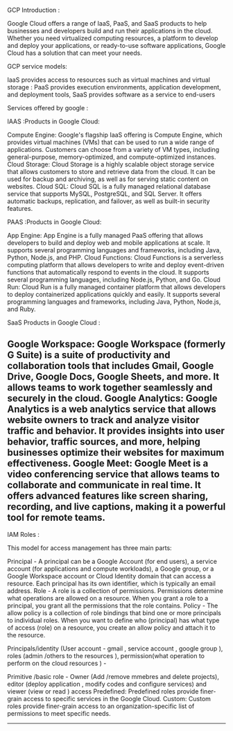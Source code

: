 GCP Introduction :

Google Cloud offers a range of IaaS, PaaS, and SaaS products to help businesses and developers build and run their applications in the cloud. Whether you need virtualized computing resources,
a platform to develop and deploy your applications, 
or ready-to-use software applications, Google Cloud has a solution that can meet your needs.

GCP service models:

IaaS provides access to resources such as virtual machines and virtual storage :
PaaS provides execution environments, application development, and deployment tools,
SaaS provides software as a service to end-users

Services offered by google :

IAAS :Products in Google Cloud:

Compute Engine: Google's flagship IaaS offering is Compute Engine, which provides virtual machines (VMs) that can be used to run a wide range of applications. Customers can choose from a variety of VM types, including general-purpose, memory-optimized, and compute-optimized instances.
Cloud Storage: Cloud Storage is a highly scalable object storage service that allows customers to store and retrieve data from the cloud. It can be used for backup and archiving, as well as for serving static content on websites.
Cloud SQL: Cloud SQL is a fully managed relational database service that supports MySQL, PostgreSQL, and SQL Server. It offers automatic backups, replication, and failover, as well as built-in security features.

PAAS :Products in Google Cloud:

App Engine: App Engine is a fully managed PaaS offering that allows developers to build and deploy web and mobile applications at scale. It supports several programming languages and frameworks, including Java, Python, Node.js, and PHP.
Cloud Functions: Cloud Functions is a serverless computing platform that allows developers to write and deploy event-driven functions that automatically respond to events in the cloud. It supports several programming languages, including Node.js, Python, and Go.
Cloud Run: Cloud Run is a fully managed container platform that allows developers to deploy containerized applications quickly and easily. It supports several programming languages and frameworks, including Java, Python, Node.js, and Ruby.

SaaS Products in Google Cloud :

Google Workspace: Google Workspace (formerly G Suite) is a suite of productivity and collaboration tools that includes Gmail, Google Drive, Google Docs, Google Sheets, and more. It allows teams to work together seamlessly and securely in the cloud.
Google Analytics: Google Analytics is a web analytics service that allows website owners to track and analyze visitor traffic and behavior. It provides insights into user behavior, traffic sources, and more, helping businesses optimize their websites for maximum effectiveness.
Google Meet: Google Meet is a video conferencing service that allows teams to collaborate and communicate in real time. It offers advanced features like screen sharing, recording, and live captions, making it a powerful tool for remote teams.
---------------------------------------------------------------------------------------------------------------------------------------------------------
IAM Roles :

This model for access management has three main parts:

Principal -  A principal can be a Google Account (for end users), a service account (for applications and compute workloads), a Google group, or a Google Workspace account or Cloud Identity domain that can access a resource. Each principal has its own identifier, which is typically an email address.
Role -  A role is a collection of permissions. Permissions determine what operations are allowed on a resource. When you grant a role to a principal, you grant all the permissions that the role contains.
Policy - The allow policy is a collection of role bindings that bind one or more principals to individual roles. When you want to define who (principal) has what type of access (role) on a resource, you create an allow policy and attach it to the resource.

Principals/identity (User account - gmail , service account , google group ), roles (admin /others to the resources ), permission(what operation to perform on the cloud resources ) -

Primitive /basic role - Owner (Add /remove mmebres and delete projects), editor (deploy application , modify codes and configure services) and viewer (view or read ) access
Predefined: Predefined roles provide finer-grain access to specific services in the Google Cloud. 
Custom: Custom roles provide finer-grain access to an organization-specific list of permissions to meet specific needs.  

---------------------------------------------------------------------------------------------------------------------------------------------------------------








